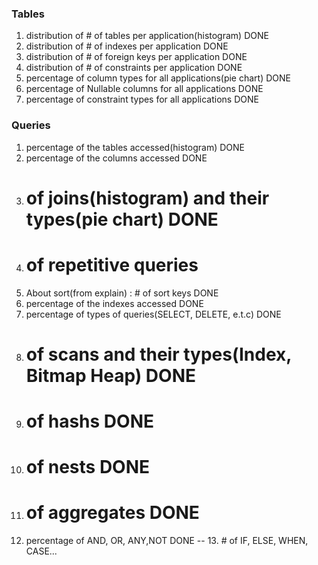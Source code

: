 ### Tables
1. distribution of # of tables per application(histogram) DONE
2. distribution of # of indexes per application DONE
3. distribution of # of foreign keys per application DONE
4. distribution of # of constraints per application DONE
4. percentage of column types for all applications(pie chart) DONE
5. percentage of Nullable columns for all applications DONE
6. percentage of constraint types for all applications DONE

### Queries
1. percentage of the tables accessed(histogram) DONE
2. percentage of the columns accessed DONE
3. # of joins(histogram) and their types(pie chart) DONE
4. # of repetitive queries 
5. About sort(from explain) : # of sort keys DONE
6. percentage of the indexes accessed DONE
7. percentage of types of queries(SELECT, DELETE, e.t.c) DONE
8. # of scans and their types(Index, Bitmap Heap) DONE
9. # of hashs DONE
10. # of nests DONE
11. # of aggregates DONE
12. percentage of AND, OR, ANY,NOT DONE
-- 13. # of IF, ELSE, WHEN, CASE...